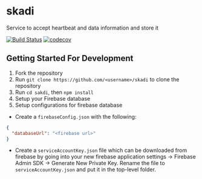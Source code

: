 # skadi
Service to accept heartbeat and data information and store it

[![Build Status](https://travis-ci.org/hammer-io/skadi.svg?branch=master)](https://travis-ci.org/hammer-io/skadi)
[![codecov](https://codecov.io/gh/hammer-io/skadi/branch/master/graph/badge.svg)](https://codecov.io/gh/hammer-io/skadi)

## Getting Started For Development
1. Fork the repository
2. Run `git clone https://github.com/<username>/skadi` to clone the repository
3. Run `cd sakdi`, then `npm install`
4. Setup your Firebase database
5. Setup configurations for firebase database
* Create a `firebaseConfig.json` with the following: 
```json
{
  "databaseUrl": "<firebase url>"
}
```
* Create a `serviceAccountKey.json` file which can be downloaded from firebase by going into your new firebase 
application settings -> Firebase Admin SDK -> Generate New Private Key. Rename the file to `serviceAccountKey.json` and 
put it in the top-level folder.
